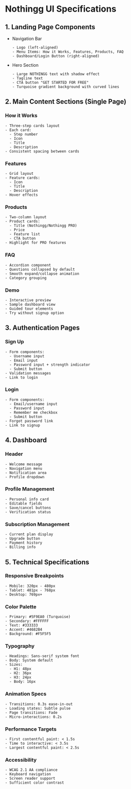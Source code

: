 # Nothingg UI Specifications

## 1. Landing Page Components
- Navigation Bar
  ```
  - Logo (left-aligned)
  - Menu Items: How it Works, Features, Products, FAQ
  - Dashboard/Login Button (right-aligned)
  ```
- Hero Section
  ```
  - Large NOTHINGG text with shadow effect
  - Tagline text
  - CTA button "GET STARTED FOR FREE"
  - Turquoise gradient background with curved lines
  ```

## 2. Main Content Sections (Single Page)

### How it Works
```
- Three-step cards layout
- Each card:
  - Step number
  - Icon
  - Title
  - Description
- Consistent spacing between cards
```

### Features
```
- Grid layout
- Feature cards:
  - Icon
  - Title
  - Description
- Hover effects
```

### Products
```
- Two-column layout
- Product cards:
  - Title (Nothingg/Nothingg PRO)
  - Price
  - Feature list
  - CTA button
- Highlight for PRO features
```

### FAQ
```
- Accordion component
- Questions collapsed by default
- Smooth expand/collapse animation
- Category grouping
```

### Demo
```
- Interactive preview
- Sample dashboard view
- Guided tour elements
- Try without signup option
```

## 3. Authentication Pages

### Sign Up
```
- Form components:
  - Username input
  - Email input
  - Password input + strength indicator
  - Submit button
- Validation messages
- Link to login
```

### Login
```
- Form components:
  - Email/username input
  - Password input
  - Remember me checkbox
  - Submit button
- Forgot password link
- Link to signup
```

## 4. Dashboard

### Header
```
- Welcome message
- Navigation menu
- Notification area
- Profile dropdown
```

### Profile Management
```
- Personal info card
- Editable fields
- Save/cancel buttons
- Verification status
```

### Subscription Management
```
- Current plan display
- Upgrade button
- Payment history
- Billing info
```

## 5. Technical Specifications

### Responsive Breakpoints
```
- Mobile: 320px - 480px
- Tablet: 481px - 768px
- Desktop: 769px+
```

### Color Palette
```
- Primary: #5F9EA0 (Turquoise)
- Secondary: #FFFFFF
- Text: #333333
- Accent: #4682B4
- Background: #F5F5F5
```

### Typography
```
- Headings: Sans-serif system font
- Body: System default
- Sizes:
  - H1: 48px
  - H2: 36px
  - H3: 24px
  - Body: 16px
```

### Animation Specs
```
- Transitions: 0.3s ease-in-out
- Loading states: Subtle pulse
- Page transitions: Fade
- Micro-interactions: 0.2s
```

### Performance Targets
```
- First contentful paint: < 1.5s
- Time to interactive: < 3.5s
- Largest contentful paint: < 2.5s
```

### Accessibility
```
- WCAG 2.1 AA compliance
- Keyboard navigation
- Screen reader support
- Sufficient color contrast
```